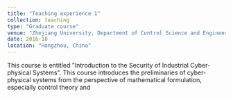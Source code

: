 ```yaml
---
title: "Teaching experience 1"
collection: teaching
type: "Graduate course"
venue: "Zhejiang University, Department of Control Science and Engineering"
date: 2016-10
location: "Hangzhou, China"
---
```


This course is entitled "Introduction to the Security of Industrial Cyber-physical Systems". This course introduces the preliminaries of cyber-physical systems from the perspective of mathematical formulation, especially control theory and 
